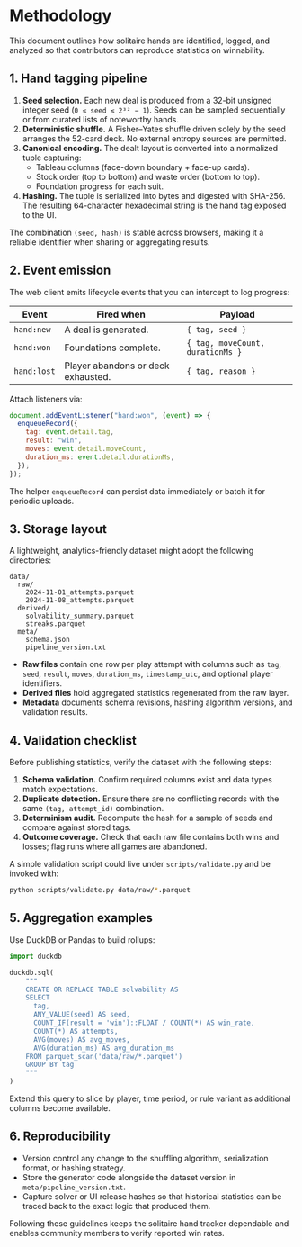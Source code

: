 # Methodology

This document outlines how solitaire hands are identified, logged, and analyzed so that contributors can reproduce statistics on winnability.

## 1. Hand tagging pipeline

1. **Seed selection.** Each new deal is produced from a 32-bit unsigned integer seed (`0 ≤ seed ≤ 2³² − 1`). Seeds can be sampled sequentially or from curated lists of noteworthy hands.
2. **Deterministic shuffle.** A Fisher–Yates shuffle driven solely by the seed arranges the 52-card deck. No external entropy sources are permitted.
3. **Canonical encoding.** The dealt layout is converted into a normalized tuple capturing:
   - Tableau columns (face-down boundary + face-up cards).
   - Stock order (top to bottom) and waste order (bottom to top).
   - Foundation progress for each suit.
4. **Hashing.** The tuple is serialized into bytes and digested with SHA-256. The resulting 64-character hexadecimal string is the hand tag exposed to the UI.

The combination `(seed, hash)` is stable across browsers, making it a reliable identifier when sharing or aggregating results.

## 2. Event emission

The web client emits lifecycle events that you can intercept to log progress:

| Event | Fired when | Payload |
| --- | --- | --- |
| `hand:new` | A deal is generated. | `{ tag, seed }` |
| `hand:won` | Foundations complete. | `{ tag, moveCount, durationMs }` |
| `hand:lost` | Player abandons or deck exhausted. | `{ tag, reason }` |

Attach listeners via:

```javascript
document.addEventListener("hand:won", (event) => {
  enqueueRecord({
    tag: event.detail.tag,
    result: "win",
    moves: event.detail.moveCount,
    duration_ms: event.detail.durationMs,
  });
});
```

The helper `enqueueRecord` can persist data immediately or batch it for periodic uploads.

## 3. Storage layout

A lightweight, analytics-friendly dataset might adopt the following directories:

```
data/
  raw/
    2024-11-01_attempts.parquet
    2024-11-08_attempts.parquet
  derived/
    solvability_summary.parquet
    streaks.parquet
  meta/
    schema.json
    pipeline_version.txt
```

- **Raw files** contain one row per play attempt with columns such as `tag`, `seed`, `result`, `moves`, `duration_ms`, `timestamp_utc`, and optional player identifiers.
- **Derived files** hold aggregated statistics regenerated from the raw layer.
- **Metadata** documents schema revisions, hashing algorithm versions, and validation results.

## 4. Validation checklist

Before publishing statistics, verify the dataset with the following steps:

1. **Schema validation.** Confirm required columns exist and data types match expectations.
2. **Duplicate detection.** Ensure there are no conflicting records with the same `(tag, attempt_id)` combination.
3. **Determinism audit.** Recompute the hash for a sample of seeds and compare against stored tags.
4. **Outcome coverage.** Check that each raw file contains both wins and losses; flag runs where all games are abandoned.

A simple validation script could live under `scripts/validate.py` and be invoked with:

```bash
python scripts/validate.py data/raw/*.parquet
```

## 5. Aggregation examples

Use DuckDB or Pandas to build rollups:

```python
import duckdb

duckdb.sql(
    """
    CREATE OR REPLACE TABLE solvability AS
    SELECT
      tag,
      ANY_VALUE(seed) AS seed,
      COUNT_IF(result = 'win')::FLOAT / COUNT(*) AS win_rate,
      COUNT(*) AS attempts,
      AVG(moves) AS avg_moves,
      AVG(duration_ms) AS avg_duration_ms
    FROM parquet_scan('data/raw/*.parquet')
    GROUP BY tag
    """
)
```

Extend this query to slice by player, time period, or rule variant as additional columns become available.

## 6. Reproducibility

- Version control any change to the shuffling algorithm, serialization format, or hashing strategy.
- Store the generator code alongside the dataset version in `meta/pipeline_version.txt`.
- Capture solver or UI release hashes so that historical statistics can be traced back to the exact logic that produced them.

Following these guidelines keeps the solitaire hand tracker dependable and enables community members to verify reported win rates.
